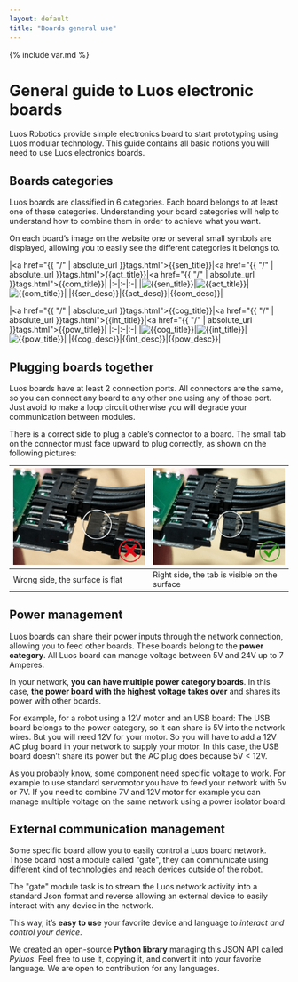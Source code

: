 ```yaml
---
layout: default
title: "Boards general use"
---
```

{% include var.md %}

# General guide to Luos electronic boards

Luos Robotics provide simple electronics board to start prototyping using Luos modular technology.
This guide contains all basic notions you will need to use Luos electronics boards.


## Boards categories
Luos boards are classified in 6 categories. Each board belongs to at least one of these categories. Understanding your board categories will help to understand how to combine them in order to achieve what you want.

On each board’s image on the website one or several small symbols are displayed, allowing you to easily see the different categories it belongs to.


|<a href="{{ "/" | absolute_url }}tags.html">{{sen_title}}</a>|<a href="{{ "/" | absolute_url }}tags.html">{{act_title}}</a>|<a href="{{ "/" | absolute_url }}tags.html">{{com_title}}</a>|
|:-|:-|:-|
|![{{sen_title}}]({{sen_img}})|![{{act_title}}]({{act_img}})|![{{com_title}}]({{com_img}})|
|{{sen_desc}}|{{act_desc}}|{{com_desc}}|

|<a href="{{ "/" | absolute_url }}tags.html">{{cog_title}}</a>|<a href="{{ "/" | absolute_url }}tags.html">{{int_title}}</a>|<a href="{{ "/" | absolute_url }}tags.html">{{pow_title}}</a>|
|:-|:-|:-|
|![{{cog_title}}]({{cog_img}})|![{{int_title}}]({{int_img}})|![{{pow_title}}]({{pow_img}})|
|{{cog_desc}}|{{int_desc}}|{{pow_desc}}|


## Plugging boards together

Luos boards have at least 2 connection ports. All connectors are the same, so you can connect any board to any other one using any of those port. Just avoid to make a loop circuit otherwise you will degrade your communication between modules.

There is a correct side to plug a cable’s connector to a board. The small tab on the connector must face upward to plug correctly, as shown on the following pictures:

|![Wrong side img](/assets/img/plug-no.png)|![Right side img](/assets/img/plug-yes.png)|
|:-|:-|
|Wrong side, the surface is flat|Right side, the tab is visible on the surface|



## Power management

Luos boards can share their power inputs through the network connection, allowing you to feed other boards. These boards belong to the **power category**.
All Luos board can manage voltage between 5V and 24V up to 7 Amperes.

In your network, **you can have multiple power category boards**. In this case, **the power board with the highest voltage takes over** and shares its power with other boards.

For example, for a robot using a 12V motor and an USB board: The USB board belongs to the power category, so it can share is 5V into the network wires. But you will need 12V for your motor. So you will have to add a 12V AC plug board in your network to supply your motor. In this case, the USB board doesn’t share its power but the AC plug does because 5V < 12V.

As you probably know, some component need specific voltage to work. For example to use standard servomotor you have to feed your network with 5v or 7V. If you need to combine 7V and 12V motor for example you can manage multiple voltage on the same network using a power isolator board.


## External communication management

Some specific board allow you to easily control a Luos board network. Those board host a module called "gate", they can communicate using different kind of technologies and reach devices outside of the robot.

The "gate" module task is to stream the Luos network activity into a standard Json format and reverse allowing an external device to easily interact with any device in the network.

This way, it’s **easy to use** your favorite device and language to *interact and control your device*.

We created an open-source **Python library** managing this JSON API called *Pyluos*. Feel free to use it, copying it, and convert it into your favorite language. We are open to contribution for any languages.
